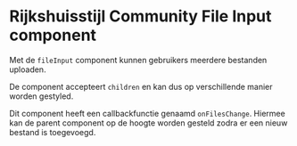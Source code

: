 # Rijkshuisstijl Community File Input component

Met de `fileInput` component kunnen gebruikers meerdere bestanden uploaden.

De component accepteert `children` en kan dus op verschillende manier worden gestyled.

Dit component heeft een callbackfunctie genaamd `onFilesChange`. Hiermee kan de parent component op de hoogte worden gesteld zodra er een nieuw bestand is toegevoegd.
